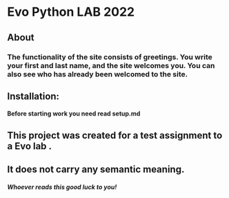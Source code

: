 # Evo Python LAB 2022

## About

### The functionality of the site consists of greetings. You write your first and last name, and the site welcomes you. You can also see who has already been welcomed to the site.


## Installation:

#### Before starting work you need read setup.md

## This project was created for a test assignment to a Evo lab . 

## It does not carry any semantic meaning. 

##### Whoever reads this good luck to you!
